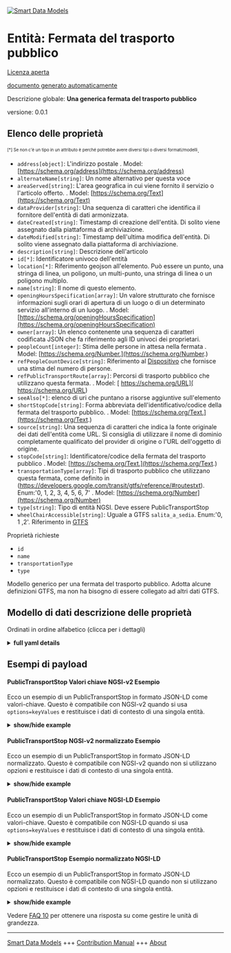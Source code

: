<!-- 10-Header -->  
[![Smart Data Models](https://smartdatamodels.org/wp-content/uploads/2022/01/SmartDataModels_logo.png "Logo")](https://smartdatamodels.org)  
Entità: Fermata del trasporto pubblico  
======================================<!-- /10-Header -->  
<!-- 15-License -->  
[Licenza aperta](https://github.com/smart-data-models//dataModel.UrbanMobility/blob/master/PublicTransportStop/LICENSE.md)  
[documento generato automaticamente](https://docs.google.com/presentation/d/e/2PACX-1vTs-Ng5dIAwkg91oTTUdt8ua7woBXhPnwavZ0FxgR8BsAI_Ek3C5q97Nd94HS8KhP-r_quD4H0fgyt3/pub?start=false&loop=false&delayms=3000#slide=id.gb715ace035_0_60)  
<!-- /15-License -->  
<!-- 20-Description -->  
Descrizione globale: **Una generica fermata del trasporto pubblico**  
versione: 0.0.1  
<!-- /20-Description -->  
<!-- 30-PropertiesList -->  

## Elenco delle proprietà  

<sup><sub>[*] Se non c'è un tipo in un attributo è perché potrebbe avere diversi tipi o diversi formati/modelli</sub></sup>.  
- `address[object]`: L'indirizzo postale  . Model: [https://schema.org/address](https://schema.org/address)- `alternateName[string]`: Un nome alternativo per questa voce  - `areaServed[string]`: L'area geografica in cui viene fornito il servizio o l'articolo offerto.  . Model: [https://schema.org/Text](https://schema.org/Text)- `dataProvider[string]`: Una sequenza di caratteri che identifica il fornitore dell'entità di dati armonizzata.  - `dateCreated[string]`: Timestamp di creazione dell'entità. Di solito viene assegnato dalla piattaforma di archiviazione.  - `dateModified[string]`: Timestamp dell'ultima modifica dell'entità. Di solito viene assegnato dalla piattaforma di archiviazione.  - `description[string]`: Descrizione dell'articolo  - `id[*]`: Identificatore univoco dell'entità  - `location[*]`: Riferimento geojson all'elemento. Può essere un punto, una stringa di linea, un poligono, un multi-punto, una stringa di linea o un poligono multiplo.  - `name[string]`: Il nome di questo elemento.  - `openingHoursSpecification[array]`: Un valore strutturato che fornisce informazioni sugli orari di apertura di un luogo o di un determinato servizio all'interno di un luogo.  . Model: [https://schema.org/openingHoursSpecification](https://schema.org/openingHoursSpecification)- `owner[array]`: Un elenco contenente una sequenza di caratteri codificata JSON che fa riferimento agli ID univoci dei proprietari.  - `peopleCount[integer]`: Stima delle persone in attesa nella fermata  . Model: [https://schema.org/Number.](https://schema.org/Number.)- `refPeopleCountDevice[string]`: Riferimento al [Dispositivo](https://github.com/Fiware/dataModels/blob/master/specs/Device/Device/doc/spec.md) che fornisce una stima del numero di persone.  - `refPublicTransportRoute[array]`: Percorsi di trasporto pubblico che utilizzano questa fermata.  . Model: [ https://schema.org/URL]( https://schema.org/URL)- `seeAlso[*]`: elenco di uri che puntano a risorse aggiuntive sull'elemento  - `shortStopCode[string]`: Forma abbreviata dell'identificativo/codice della fermata del trasporto pubblico.  . Model: [https://schema.org/Text.](https://schema.org/Text.)- `source[string]`: Una sequenza di caratteri che indica la fonte originale dei dati dell'entità come URL. Si consiglia di utilizzare il nome di dominio completamente qualificato del provider di origine o l'URL dell'oggetto di origine.  - `stopCode[string]`: Identificatore/codice della fermata del trasporto pubblico  . Model: [https://schema.org/Text.](https://schema.org/Text.)- `transportationType[array]`: Tipi di trasporto pubblico che utilizzano questa fermata, come definito in (https://developers.google.com/transit/gtfs/reference/#routestxt). Enum:'0, 1, 2, 3, 4, 5, 6, 7'  . Model: [https://schema.org/Number](https://schema.org/Number)- `type[string]`: Tipo di entità NGSI. Deve essere PublicTransportStop  - `wheelChairAccessible[string]`: Uguale a GTFS `salita_a_sedia`. Enum:'0, 1 ,2'. Riferimento in [GTFS](https://developers.google.com/transit/gtfs/reference/#stopstxt)  <!-- /30-PropertiesList -->  
<!-- 35-RequiredProperties -->  
Proprietà richieste  
- `id`  - `name`  - `transportationType`  - `type`  <!-- /35-RequiredProperties -->  
<!-- 40-RequiredProperties -->  
Modello generico per una fermata del trasporto pubblico. Adotta alcune definizioni GTFS, ma non ha bisogno di essere collegato ad altri dati GTFS.  
<!-- /40-RequiredProperties -->  
<!-- 50-DataModelHeader -->  
## Modello di dati descrizione delle proprietà  
Ordinati in ordine alfabetico (clicca per i dettagli)  
<!-- /50-DataModelHeader -->  
<!-- 60-ModelYaml -->  
<details><summary><strong>full yaml details</strong></summary>    
```yaml  
PublicTransportStop:    
  description: 'A generic public transport stop'    
  properties:    
    address:    
      description: 'The mailing address'    
      properties:    
        addressCountry:    
          description: 'Property. The country. For example, Spain. Model:''https://schema.org/addressCountry'''    
          type: string    
        addressLocality:    
          description: 'Property. The locality in which the street address is, and which is in the region. Model:''https://schema.org/addressLocality'''    
          type: string    
        addressRegion:    
          description: 'Property. The region in which the locality is, and which is in the country. Model:''https://schema.org/addressRegion'''    
          type: string    
        postOfficeBoxNumber:    
          description: 'Property. The post office box number for PO box addresses. For example, 03578. Model:''https://schema.org/postOfficeBoxNumber'''    
          type: string    
        postalCode:    
          description: 'Property. The postal code. For example, 24004. Model:''https://schema.org/https://schema.org/postalCode'''    
          type: string    
        streetAddress:    
          description: 'Property. The street address. Model:''https://schema.org/streetAddress'''    
          type: string    
      type: object    
      x-ngsi:    
        model: https://schema.org/address    
        type: Property    
    alternateName:    
      description: 'An alternative name for this item'    
      type: string    
      x-ngsi:    
        type: Property    
    areaServed:    
      description: 'The geographic area where a service or offered item is provided'    
      type: string    
      x-ngsi:    
        model: https://schema.org/Text    
        type: Property    
    dataProvider:    
      description: 'A sequence of characters identifying the provider of the harmonised data entity.'    
      type: string    
      x-ngsi:    
        type: Property    
    dateCreated:    
      description: 'Entity creation timestamp. This will usually be allocated by the storage platform.'    
      format: date-time    
      type: string    
      x-ngsi:    
        type: Property    
    dateModified:    
      description: 'Timestamp of the last modification of the entity. This will usually be allocated by the storage platform.'    
      format: date-time    
      type: string    
      x-ngsi:    
        type: Property    
    description:    
      description: 'A description of this item'    
      type: string    
      x-ngsi:    
        type: Property    
    id:    
      anyOf: &publictransportstop_-_properties_-_owner_-_items_-_anyof    
        - description: 'Property. Identifier format of any NGSI entity'    
          maxLength: 256    
          minLength: 1    
          pattern: ^[\w\-\.\{\}\$\+\*\[\]`|~^@!,:\\]+$    
          type: string    
        - description: 'Property. Identifier format of any NGSI entity'    
          format: uri    
          type: string    
      description: 'Unique identifier of the entity'    
      x-ngsi:    
        type: Property    
    location:    
      description: 'Geojson reference to the item. It can be Point, LineString, Polygon, MultiPoint, MultiLineString or MultiPolygon'    
      oneOf:    
        - description: 'GeoProperty. Geojson reference to the item. Point'    
          properties:    
            bbox:    
              items:    
                type: number    
              minItems: 4    
              type: array    
            coordinates:    
              items:    
                type: number    
              minItems: 2    
              type: array    
            type:    
              enum:    
                - Point    
              type: string    
          required:    
            - type    
            - coordinates    
          title: 'GeoJSON Point'    
          type: object    
        - description: 'GeoProperty. Geojson reference to the item. LineString'    
          properties:    
            bbox:    
              items:    
                type: number    
              minItems: 4    
              type: array    
            coordinates:    
              items:    
                items:    
                  type: number    
                minItems: 2    
                type: array    
              minItems: 2    
              type: array    
            type:    
              enum:    
                - LineString    
              type: string    
          required:    
            - type    
            - coordinates    
          title: 'GeoJSON LineString'    
          type: object    
        - description: 'GeoProperty. Geojson reference to the item. Polygon'    
          properties:    
            bbox:    
              items:    
                type: number    
              minItems: 4    
              type: array    
            coordinates:    
              items:    
                items:    
                  items:    
                    type: number    
                  minItems: 2    
                  type: array    
                minItems: 4    
                type: array    
              type: array    
            type:    
              enum:    
                - Polygon    
              type: string    
          required:    
            - type    
            - coordinates    
          title: 'GeoJSON Polygon'    
          type: object    
        - description: 'GeoProperty. Geojson reference to the item. MultiPoint'    
          properties:    
            bbox:    
              items:    
                type: number    
              minItems: 4    
              type: array    
            coordinates:    
              items:    
                items:    
                  type: number    
                minItems: 2    
                type: array    
              type: array    
            type:    
              enum:    
                - MultiPoint    
              type: string    
          required:    
            - type    
            - coordinates    
          title: 'GeoJSON MultiPoint'    
          type: object    
        - description: 'GeoProperty. Geojson reference to the item. MultiLineString'    
          properties:    
            bbox:    
              items:    
                type: number    
              minItems: 4    
              type: array    
            coordinates:    
              items:    
                items:    
                  items:    
                    type: number    
                  minItems: 2    
                  type: array    
                minItems: 2    
                type: array    
              type: array    
            type:    
              enum:    
                - MultiLineString    
              type: string    
          required:    
            - type    
            - coordinates    
          title: 'GeoJSON MultiLineString'    
          type: object    
        - description: 'GeoProperty. Geojson reference to the item. MultiLineString'    
          properties:    
            bbox:    
              items:    
                type: number    
              minItems: 4    
              type: array    
            coordinates:    
              items:    
                items:    
                  items:    
                    items:    
                      type: number    
                    minItems: 2    
                    type: array    
                  minItems: 4    
                  type: array    
                type: array    
              type: array    
            type:    
              enum:    
                - MultiPolygon    
              type: string    
          required:    
            - type    
            - coordinates    
          title: 'GeoJSON MultiPolygon'    
          type: object    
      x-ngsi:    
        type: GeoProperty    
    name:    
      description: 'The name of this item.'    
      type: string    
      x-ngsi:    
        type: Property    
    openingHoursSpecification:    
      description: 'A structured value providing information about the opening hours of a place or a certain service inside a place'    
      items:    
        properties:    
          closes:    
            format: time    
            pattern: ^(2[0-3]|[01][0-9]):?([0-5][0-9]):?([0-5][0-9])(\.[0-9]*)?(Z|[+-](?:2[0-3]|[01][0-9])(?::?(?:[0-5][0-9]))?)$    
            type: string    
          dayOfWeek:    
            anyOf:    
              - description: 'Property. Array of days of the week.'    
                enum:    
                  - Monday    
                  - Tuesday    
                  - Wednesday    
                  - Thursday    
                  - Friday    
                  - Saturday    
                  - Sunday    
                  - PublicHolidays    
                type: string    
              - description: 'Property. Array of days of the week.'    
                enum:    
                  - https://schema.org/Monday    
                  - https://schema.org/Tuesday    
                  - https://schema.org/Wednesday    
                  - https://schema.org/Thursday    
                  - https://schema.org/Friday    
                  - https://schema.org/Saturday    
                  - https://schema.org/Sunday    
                  - https://schema.org/PublicHolidays    
                type: string    
            description: 'Property. Model:''http://schema.org/dayOfWeek''. The day of the week for which these opening hours are valid. URLs from GoodRelations (http://purl.org/goodrelations/v1) are used (for Monday, Tuesday, Wednesday, Thursday, Friday, Saturday, Sunday plus a special entry for PublicHolidays).'    
            type: string    
          opens:    
            format: time    
            pattern: ^(2[0-3]|[01][0-9]):?([0-5][0-9]):?([0-5][0-9])(\.[0-9]*)?(Z|[+-](?:2[0-3]|[01][0-9])(?::?(?:[0-5][0-9]))?)$    
            type: string    
          validFrom:    
            anyOf:    
              - description: 'Property. Model:''http://schema.org/Date.'    
                format: date    
                type: string    
              - description: 'Property. Model:''http://schema.org/DateTime.'    
                format: date-time    
                type: string    
            description: 'Property. The date when the item becomes valid. A date value in the form CCYY-MM-DD or a combination of date and time of day in the form [-]CCYY-MM-DDThh:mm:ss[Z|(+|-)hh:mm] in ISO 8601 date format.'    
          validThrough:    
            anyOf:    
              - description: 'Property. Model:''http://schema.org/Date.'    
                format: date    
                type: string    
              - description: 'Property. Model:''http://schema.org/DateTime.'    
                format: date-time    
                type: string    
            description: 'Property. The date after when the item is not valid. For example the end of an offer, salary period, or a period of opening hours. A date value in the form CCYY-MM-DD or a combination of date and time of day in the form [-]CCYY-MM-DDThh:mm:ss[Z|(+|-)hh:mm] in ISO 8601 date format.'    
            type: string    
        type: object    
      minItems: 1    
      type: array    
      x-ngsi:    
        model: https://schema.org/openingHoursSpecification    
        type: Property    
    owner:    
      description: 'A List containing a JSON encoded sequence of characters referencing the unique Ids of the owner(s)'    
      items:    
        anyOf: *publictransportstop_-_properties_-_owner_-_items_-_anyof    
        description: 'Property. Unique identifier of the entity'    
      type: array    
      x-ngsi:    
        type: Property    
    peopleCount:    
      description: 'Estimation of people waiting in the stop'    
      minimum: 0    
      type: integer    
      x-ngsi:    
        model: https://schema.org/Number.    
        type: Property    
    refPeopleCountDevice:    
      anyOf:    
        - description: 'Property. Identifier format of any NGSI entity'    
          maxLength: 256    
          minLength: 1    
          pattern: ^[\w\-\.\{\}\$\+\*\[\]`|~^@!,:\\]+$    
          type: string    
        - description: 'Property. Identifier format of any NGSI entity'    
          format: uri    
          type: string    
      description: 'Reference to the [Device](https://github.com/Fiware/dataModels/blob/master/specs/Device/Device/doc/spec.md) providing people count estimate.'    
      type: string    
      x-ngsi:    
        type: Property    
    refPublicTransportRoute:    
      description: 'Public transport routes using this stop.'    
      items:    
        anyOf:    
          - description: 'Property. Identifier format of any NGSI entity'    
            maxLength: 256    
            minLength: 1    
            pattern: ^[\w\-\.\{\}\$\+\*\[\]`|~^@!,:\\]+$    
            type: string    
          - description: 'Property. Identifier format of any NGSI entity'    
            format: uri    
            type: string    
      minItems: 1    
      type: array    
      uniqueItems: true    
      x-ngsi:    
        model: ' https://schema.org/URL'    
        type: Relationship    
    seeAlso:    
      description: 'list of uri pointing to additional resources about the item'    
      oneOf:    
        - items:    
            format: uri    
            type: string    
          minItems: 1    
          type: array    
        - format: uri    
          type: string    
      x-ngsi:    
        type: Property    
    shortStopCode:    
      description: 'Shorter form of the identifier/code of the public transport stop'    
      type: string    
      x-ngsi:    
        model: https://schema.org/Text.    
        type: Property    
    source:    
      description: 'A sequence of characters giving the original source of the entity data as a URL. Recommended to be the fully qualified domain name of the source provider, or the URL to the source object.'    
      type: string    
      x-ngsi:    
        type: Property    
    stopCode:    
      description: 'Identifier/code of the public transport stop'    
      type: string    
      x-ngsi:    
        model: https://schema.org/Text.    
        type: Property    
    transportationType:    
      description: "Types of public transport using this stop as defined in (https://developers.google.com/transit/gtfs/reference/#routestxt). Enum:'0, 1, 2, 3, 4, 5, 6, 7'"    
      items:    
        enum:    
          - 0    
          - 1    
          - 2    
          - 3    
          - 4    
          - 5    
          - 6    
          - 7    
        type: integer    
      type: array    
      x-ngsi:    
        model: https://schema.org/Number    
        type: Property    
    type:    
      description: 'NGSI Entity type. It has to be PublicTransportStop'    
      enum:    
        - PublicTransportStop    
      type: string    
      x-ngsi:    
        type: Property    
    wheelChairAccessible:    
      description: "Same as GTFS `wheelchair_boarding`. Enum:'0, 1 ,2'. Reference in [GTFS](https://developers.google.com/transit/gtfs/reference/#stopstxt) "    
      enum:    
        - 0    
        - 1    
        - 2    
      type: string    
      x-ngsi:    
        type: Property    
  required:    
    - id    
    - type    
    - transportationType    
    - name    
  type: object    
  x-derived-from: ""    
  x-disclaimer: 'Redistribution and use in source and binary forms, with or without modification, are permitted  provided that the license conditions are met. Copyleft (c) 2021 Contributors to Smart Data Models Program'    
  x-license-url: https://github.com/smart-data-models/dataModel.UrbanMobility/blob/master/PublicTransportStop/LICENSE.md    
  x-model-schema: https://smart-data-models.github.io/dataModel.UrbanMobility/PublicTransportStop/schema.json    
  x-model-tags: ""    
  x-version: 0.0.1    
```  
</details>    
<!-- /60-ModelYaml -->  
<!-- 70-MiddleNotes -->  
<!-- /70-MiddleNotes -->  
<!-- 80-Examples -->  
## Esempi di payload  
#### PublicTransportStop Valori chiave NGSI-v2 Esempio  
Ecco un esempio di un PublicTransportStop in formato JSON-LD come valori-chiave. Questo è compatibile con NGSI-v2 quando si usa `options=keyValues` e restituisce i dati di contesto di una singola entità.  
<details><summary><strong>show/hide example</strong></summary>    
```json
{
  "id": "urn:ngsi-ld:PublicTransportStop:santander:busStop:463",
  "type": "PublicTransportStop",
  "dateModified": "2018-09-25T08:32:26.00Z",
  "source": "https://api.smartsantander.eu/",
  "dataProvider": "http://www.smartsantander.eu/",
  "address": {
    "streetAddress": "C/ La Pereda 14",
    "addressLocality": "Santander",
    "addressRegion": "Cantabria",
    "addressCountry": "Spain"
  },
  "location": {
    "type": "Point",
    "coordinates": [
      -3.804648385,
      43.478053126
    ]
  },
  "stopCode": "la_pereda_463",
  "shortStopCode": "463",
  "name": "La Pereda 14",
  "wheelchairAccessible": 0,
  "transportationType": [
    3
  ],
  "refPublicTransportRoute": [
    "urn:ngsi-ld:PublicTransportRoute:santander:transport:busLine:N3",
    "urn:ngsi-ld:PublicTransportRoute:santander:transport:busLine:N4"
  ],
  "peopleCount": 0,
  "refPeopleCountDevice": "urn:ngsi-ld:PorpleCountDecice:santander:463",
 "openingHoursSpecification": 
  [
    {
      "opens": "00:01",
      "closes": "23:59",
      "dayOfWeek": "Monday"
    },
    {
      "opens": "00:01",
      "closes": "23:59",
      "dayOfWeek": "Tuesday"
    },
    {
      "opens": "00:01",
      "closes": "23:59",
      "dayOfWeek": "Wednesday"
    },
    {
      "opens": "00:01",
      "closes": "23:59",
      "dayOfWeek": "Thursday"
    },
    {
      "opens": "00:01",
      "closes": "23:59",
      "dayOfWeek": "Friday"
    }
  ]
}

```  
</details>  
#### PublicTransportStop NGSI-v2 normalizzato Esempio  
Ecco un esempio di un PublicTransportStop in formato JSON-LD normalizzato. Questo è compatibile con NGSI-v2 quando non si utilizzano opzioni e restituisce i dati di contesto di una singola entità.  
<details><summary><strong>show/hide example</strong></summary>    
```json
{
  "id": "urn:ngsi-ld:PublicTransportStop:santander:busStop:463",
  "type": "PublicTransportStop",
  "dateModified": {
    "type": "ISO8601",
    "value": "2018-09-25T08:32:26.00Z"
  },
  "source": {
    "type": "Text",
    "value": "https://api.smartsantander.eu/"
  },
  "dataProvider": {
    "type": "Text",
    "value": "http://www.smartsantander.eu/"
  },
  "address": {
    "type": "StructuredValue",
    "value": {
      "streetAddress": "C/ La Pereda 14",
      "addressLocality": "Santander",
      "addressRegion": "Cantabria",
      "addressCountry": "Spain"
    }
  },
  "location": {
    "type": "geo:json",
    "value": {
      "type": "Point",
      "coordinates": [
        -3.804648385,
        43.478053126
      ]
    }
  },
  "stopCode": {
    "type": "Text",
    "value": "la_pereda_463"
  },
  "shortStopCode": {
    "type": "Text",
    "value": "463"
  },
  "name": {
    "type": "Text",
    "value": "La Pereda 14"
  },
  "wheelchairAccessible": {
    "type": "Number",
    "value": 0
  },
  "transportationType": {
    "type": "StructuredValue",
    "value": [
      3
    ]
  },
  "refPublicTransportRoute": {
    "type": "StructuredValue",
    "value": [
      "urn:ngsi-ld:PublicTransportRoute:santander:transport:busLine:N3",
      "urn:ngsi-ld:PublicTransportRoute:santander:transport:busLine:N4"
    ]
  },
  "peopleCount": {
    "type": "Number",
    "value": 0
  },
  "refPeopleCountDevice": {
    "type": "Text",
    "value": "urn:ngsi-ld:PorpleCountDecice:santander:463"
  },
  "openingHoursSpecification": {
    "type": "StructuredValue",
    "value": [
      {
        "opens" : {
          "type": "string", 
          "value": "00:01"
        },
        "closes": {
          "type": "string",
          "value": "23:59"
        },
        "dayOfWeek":{
          "type": "string",
          "value": "Friday"
        }
      },
      {
        "opens" : {
          "type": "string", 
          "value": "00:01"
        },
        "closes": {
          "type": "string",
          "value": "23:59"
        },
        "dayOfWeek":{
          "type": "string",
          "value": "Monday"
        }
      },
      {
        "opens" : {
          "type": "string", 
          "value": "00:01"
        },
        "closes": {
          "type": "string",
          "value": "23:59"
        },
        "dayOfWeek":{
          "type": "string",
          "value": "Tuesday"
        }
      },
      {
        "opens" : {
          "type": "string", 
          "value": "00:01"
        },
        "closes": {
          "type": "string",
          "value": "23:59"
        },
        "dayOfWeek":{
          "type": "string",
          "value": "Thursday"
        }
      },
      {
        "opens" : {
          "type": "string", 
          "value": "00:01"
        },
        "closes": {
          "type": "string",
          "value": "23:59"
        },
        "dayOfWeek":{
          "type": "string",
          "value": "Wednesday"
        }
      }
    ]  
  }
}

```  
</details>  
#### PublicTransportStop Valori chiave NGSI-LD Esempio  
Ecco un esempio di un PublicTransportStop in formato JSON-LD come valori-chiave. Questo è compatibile con NGSI-LD quando si usa `options=keyValues` e restituisce i dati di contesto di una singola entità.  
<details><summary><strong>show/hide example</strong></summary>    
```json
{
    "id": "urn:ngsi-ld:PublicTransportStop:santander:busStop:463",
    "type": "PublicTransportStop",
    "address": {
        "type": "StructuredValue",
        "value": {
            "streetAddress": "C/ La Pereda 14",
            "addressLocality": "Santander",
            "addressRegion": "Cantabria",
            "addressCountry": "Spain"
        }
    },
    "dataProvider": {
        "type": "Text",
        "value": "http://www.smartsantander.eu/"
    },
    "location": {
        "type": "geo:json",
        "value": {
            "type": "Point",
            "coordinates": [
                -3.804648385,
                43.478053126
            ]
        }
    },
    "name": {
        "type": "Text",
        "value": "La Pereda 14"
    },
    "openingHoursSpecification": {
        "type": "StructuredValue",
        "value": [
            {
                "opens": {
                    "type": "string",
                    "value": "00:01"
                },
                "closes": {
                    "type": "string",
                    "value": "23:59"
                },
                "dayOfWeek": {
                    "type": "string",
                    "value": "Friday"
                }
            },
            {
                "opens": {
                    "type": "string",
                    "value": "00:01"
                },
                "closes": {
                    "type": "string",
                    "value": "23:59"
                },
                "dayOfWeek": {
                    "type": "string",
                    "value": "Monday"
                }
            },
            {
                "opens": {
                    "type": "string",
                    "value": "00:01"
                },
                "closes": {
                    "type": "string",
                    "value": "23:59"
                },
                "dayOfWeek": {
                    "type": "string",
                    "value": "Tuesday"
                }
            },
            {
                "opens": {
                    "type": "string",
                    "value": "00:01"
                },
                "closes": {
                    "type": "string",
                    "value": "23:59"
                },
                "dayOfWeek": {
                    "type": "string",
                    "value": "Thursday"
                }
            },
            {
                "opens": {
                    "type": "string",
                    "value": "00:01"
                },
                "closes": {
                    "type": "string",
                    "value": "23:59"
                },
                "dayOfWeek": {
                    "type": "string",
                    "value": "Wednesday"
                }
            }
        ]
    },
    "peopleCount": {
        "type": "Number",
        "value": 0
    },
    "refPeopleCountDevice": {
        "type": "Text",
        "value": "urn:ngsi-ld:PorpleCountDecice:santander:463"
    },
    "refPublicTransportRoute": {
        "type": "StructuredValue",
        "value": [
            "urn:ngsi-ld:PublicTransportRoute:santander:transport:busLine:N3",
            "urn:ngsi-ld:PublicTransportRoute:santander:transport:busLine:N4"
        ]
    },
    "shortStopCode": {
        "type": "Text",
        "value": "463"
    },
    "source": {
        "type": "Text",
        "value": "https://api.smartsantander.eu/"
    },
    "stopCode": {
        "type": "Text",
        "value": "la_pereda_463"
    },
    "transportationType": {
        "type": "StructuredValue",
        "value": [
            3
        ]
    },
    "wheelchairAccessible": {
        "type": "Number",
        "value": 0
    },
    "@context": [
        "https://smart-data-models.github.io/data-models/context.jsonld",
        "https://uri.etsi.org/ngsi-ld/v1/ngsi-ld-core-context.jsonld",
        "https://raw.githubusercontent.com/smart-data-models/dataModel.UrbanMobility/master/context.jsonld"
    ]
}
```  
</details>  
#### PublicTransportStop Esempio normalizzato NGSI-LD  
Ecco un esempio di un PublicTransportStop in formato JSON-LD normalizzato. Questo è compatibile con NGSI-LD quando non si utilizzano opzioni e restituisce i dati di contesto di una singola entità.  
<details><summary><strong>show/hide example</strong></summary>    
```json
{
    "id": "urn:ngsi-ld:PublicTransportStop:santander:busStop:463",
    "type": "PublicTransportStop",
    "address": {
        "streetAddress": "C/ La Pereda 14",
        "addressLocality": "Santander",
        "addressRegion": "Cantabria",
        "addressCountry": "Spain"
    },
    "dataProvider": "http://www.smartsantander.eu/",
    "dateModified": "2018-09-25T08:32:26.00Z",
    "entityVersion": 2.0,
    "location": {
        "type": "Point",
        "coordinates": [
            -3.804648385,
            43.478053126
        ]
    },
    "name": "La Pereda 14",
    "openingHoursSpecification": [
        {
            "opens": "00:01",
            "closes": "23:59",
            "dayOfWeek": "Monday"
        },
        {
            "opens": "00:01",
            "closes": "23:59",
            "dayOfWeek": "Tuesday"
        },
        {
            "opens": "00:01",
            "closes": "23:59",
            "dayOfWeek": "Wednesday"
        },
        {
            "opens": "00:01",
            "closes": "23:59",
            "dayOfWeek": "Thursday"
        },
        {
            "opens": "00:01",
            "closes": "23:59",
            "dayOfWeek": "Friday"
        }
    ],
    "peopleCount": 0,
    "refPeopleCountDevice": "urn:ngsi-ld:PorpleCountDecice:santander:463",
    "refPublicTransportRoute": [
        "urn:ngsi-ld:PublicTransportRoute:santander:transport:busLine:N3",
        "urn:ngsi-ld:PublicTransportRoute:santander:transport:busLine:N4"
    ],
    "shortStopCode": "463",
    "source": "https://api.smartsantander.eu/",
    "stopCode": "la_pereda_463",
    "transportationType": [
        3
    ],
    "wheelchairAccessible": 0,
    "@context": [
        "https://smart-data-models.github.io/data-models/context.jsonld",
        "https://uri.etsi.org/ngsi-ld/v1/ngsi-ld-core-context.jsonld",
        "https://raw.githubusercontent.com/smart-data-models/dataModel.UrbanMobility/master/context.jsonld"
    ]
}
```
</details><!-- /80-Examples -->  
<!-- 90-FooterNotes -->  
<!-- /90-FooterNotes -->  
<!-- 95-Units -->  
Vedere [FAQ 10](https://smartdatamodels.org/index.php/faqs/) per ottenere una risposta su come gestire le unità di grandezza.  
<!-- /95-Units -->  
<!-- 97-LastFooter -->  
---  
[Smart Data Models](https://smartdatamodels.org) +++ [Contribution Manual](https://bit.ly/contribution_manual) +++ [About](https://bit.ly/Introduction_SDM)<!-- /97-LastFooter -->  
